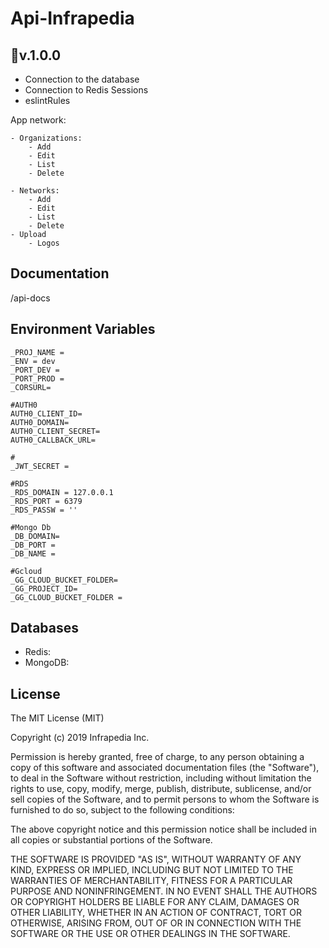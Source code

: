 # Api-Infrapedia

## 🚩v.1.0.0

- Connection to the database 
- Connection to Redis Sessions
- eslintRules

App network: 

    - Organizations:
        - Add
        - Edit
        - List
        - Delete
        
    - Networks:
        - Add
        - Edit
        - List
        - Delete
    - Upload
        - Logos    
    


## Documentation

/api-docs



## Environment Variables

```
_PROJ_NAME = 
_ENV = dev
_PORT_DEV = 
_PORT_PROD = 
_CORSURL=

#AUTH0
AUTH0_CLIENT_ID=
AUTH0_DOMAIN=
AUTH0_CLIENT_SECRET=
AUTH0_CALLBACK_URL=

#
_JWT_SECRET = 

#RDS
_RDS_DOMAIN = 127.0.0.1
_RDS_PORT = 6379
_RDS_PASSW = ''

#Mongo Db
_DB_DOMAIN= 
_DB_PORT = 
_DB_NAME = 

#Gcloud
_GG_CLOUD_BUCKET_FOLDER=
_GG_PROJECT_ID=
_GG_CLOUD_BUCKET_FOLDER =

```

## Databases
- Redis: 
- MongoDB: 


## License

The MIT License (MIT)

Copyright (c) 2019 Infrapedia Inc.

Permission is hereby granted, free of charge, to any person obtaining a copy
of this software and associated documentation files (the "Software"), to deal
in the Software without restriction, including without limitation the rights
to use, copy, modify, merge, publish, distribute, sublicense, and/or sell
copies of the Software, and to permit persons to whom the Software is
furnished to do so, subject to the following conditions:

The above copyright notice and this permission notice shall be included in
all copies or substantial portions of the Software.

THE SOFTWARE IS PROVIDED "AS IS", WITHOUT WARRANTY OF ANY KIND, EXPRESS OR
IMPLIED, INCLUDING BUT NOT LIMITED TO THE WARRANTIES OF MERCHANTABILITY,
FITNESS FOR A PARTICULAR PURPOSE AND NONINFRINGEMENT. IN NO EVENT SHALL THE
AUTHORS OR COPYRIGHT HOLDERS BE LIABLE FOR ANY CLAIM, DAMAGES OR OTHER
LIABILITY, WHETHER IN AN ACTION OF CONTRACT, TORT OR OTHERWISE, ARISING FROM,
OUT OF OR IN CONNECTION WITH THE SOFTWARE OR THE USE OR OTHER DEALINGS IN
THE SOFTWARE.
